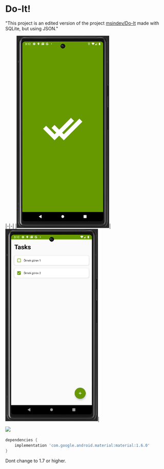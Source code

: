 # Do-It!

"This project is an edited version of the project [msindev/Do-It](https://github.com/msindev/Do-It) made with SQLite, but using JSON."


|-|-|
|<img src="images/Splash.png" height="600">|<img src="images/main.png"  height="600">|

<img src="images/AddNewTast.png"  height="600">

```groovy
dependencies {
    implementation 'com.google.android.material:material:1.6.0'
}
```

Dont change to 1.7 or higher.